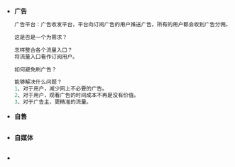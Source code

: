 - **广告**

  ```python
  广告平台：广告收发平台，平台向订阅广告的用户推送广告。所有的用户都会收到广告分佣。
  
  这是否是一个为需求？
  
  怎样整合各个流量入口？
  将流量入口看作订阅用户。
  
  如何避免刷广告？
  
  能够解决什么问题？
  1、对于用户，减少网上不必要的广告。
  2、对于用户，观看广告的时间成本不再是没有价值。
  3、对于广告主，更精准的流量。
  ```

- **自售**

  ```python
  
  ```

- **自媒体**

  ```python
  
  ```

- 